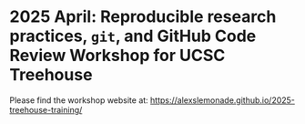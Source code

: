 # 2025 April: Reproducible research practices, `git`, and GitHub Code Review Workshop for UCSC Treehouse

Please find the workshop website at: https://alexslemonade.github.io/2025-treehouse-training/
